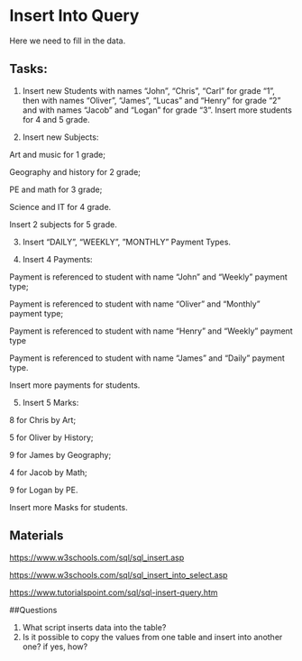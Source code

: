 # Insert Into Query 
Here we need to fill in the data.  

## Tasks:
1) Insert new Students with names “John”, “Chris”, “Carl” for grade “1”, then with names “Oliver”, “James”, “Lucas” and “Henry” for grade “2” and with names “Jacob” and “Logan” for grade “3”. Insert more students for 4 and 5 grade. 

2) Insert new Subjects: 

Art and music for 1 grade; 

Geography and history for 2 grade; 

PE and math for 3 grade; 

Science and IT for 4 grade. 

Insert 2 subjects for 5 grade. 

3) Insert “DAILY”, “WEEKLY”, ”MONTHLY” Payment Types. 

4) Insert 4 Payments: 

Payment is referenced to student with name “John” and “Weekly” payment type; 

Payment is referenced to student with name “Oliver” and “Monthly” payment type; 

Payment is referenced to student with name “Henry” and “Weekly” payment type 

Payment is referenced to student with name “James” and “Daily” payment type. 

Insert more payments for students. 

5) Insert 5 Marks: 

8 for Chris by Art; 

5 for Oliver by History; 

9 for James by Geography; 

4 for Jacob by Math; 

9 for Logan by PE. 

Insert more Masks for students.

## Materials
https://www.w3schools.com/sql/sql_insert.asp 

https://www.w3schools.com/sql/sql_insert_into_select.asp 

https://www.tutorialspoint.com/sql/sql-insert-query.htm

##Questions
1. What script inserts data into the table? 
2. Is it possible to copy the values from one table and insert into another one? if yes, how?
